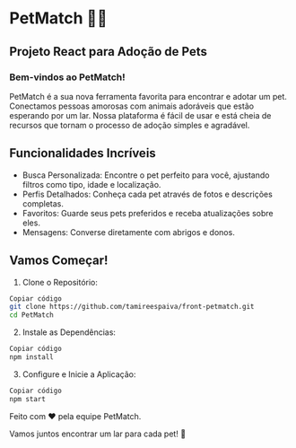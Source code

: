 # PetMatch 🐶🐱

## Projeto React para Adoção de Pets

### Bem-vindos ao PetMatch!

PetMatch é a sua nova ferramenta favorita para encontrar e adotar um pet. Conectamos pessoas amorosas com animais adoráveis que estão esperando por um lar. Nossa plataforma é fácil de usar e está cheia de recursos que tornam o processo de adoção simples e agradável.

## Funcionalidades Incríveis
* Busca Personalizada: Encontre o pet perfeito para você, ajustando filtros como tipo, idade e localização.
* Perfis Detalhados: Conheça cada pet através de fotos e descrições completas.
* Favoritos: Guarde seus pets preferidos e receba atualizações sobre eles.
* Mensagens: Converse diretamente com abrigos e donos.

## Vamos Começar!
1. Clone o Repositório:

```bash
Copiar código
git clone https://github.com/tamireespaiva/front-petmatch.git
cd PetMatch
```

2. Instale as Dependências:

```bash
Copiar código
npm install
```

3. Configure e Inicie a Aplicação:

```bash
Copiar código
npm start
```

Feito com ❤️ pela equipe PetMatch. 

Vamos juntos encontrar um lar para cada pet! 🐾